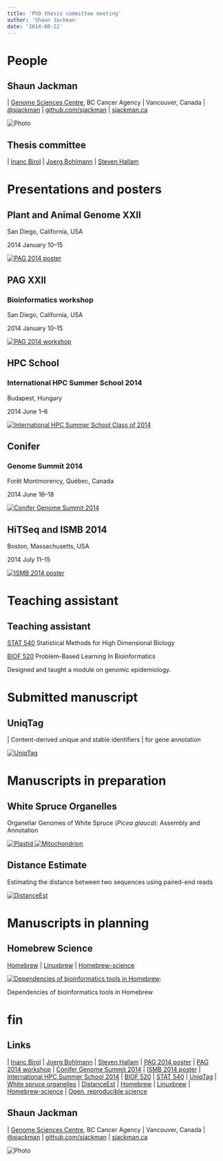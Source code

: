 ```yaml
---
title: 'PhD thesis committee meeting'
author: 'Shaun Jackman'
date: '2014-08-22'
---
```


People
================================================================================

Shaun Jackman
------------------------------------------------------------

| [Genome Sciences Centre][], BC Cancer Agency
| Vancouver, Canada
| [\@sjackman][]
| [github.com/sjackman][]
| [sjackman.ca][]

![Photo](images/sjackman.jpg)

[\@sjackman]: https://twitter.com/sjackman
[Genome Sciences Centre]: http://bcgsc.ca
[github.com/sjackman]: https://github.com/sjackman
[sjackman.ca]: http://sjackman.ca

Thesis committee
------------------------------------------------------------

| [Inanc Birol][]
| [Joerg Bohlmann][]
| [Steven Hallam][]

[Inanc Birol]: http://www.bcgsc.ca/faculty/inanc-birol
[Joerg Bohlmann]: http://bohlmannlab.msl.ubc.ca/
[Steven Hallam]: http://hallam.microbiology.ubc.ca/

Presentations and posters
================================================================================

Plant and Animal Genome XXII
------------------------------------------------------------

San Diego, California, USA

2014 January 10&ndash;15

[![PAG 2014 poster](images/pag-2014-poster.png)][PAG 2014 poster]

[PAG 2014 poster]: http://figshare.com/articles/Assembling_the_genomes_of_the_plastid_and_mitochondrion_of_white_spruce_Picea_glauca_/904941

PAG XXII
------------------------------------------------------------

### Bioinformatics workshop

San Diego, California, USA

2014 January 10&ndash;15

[![PAG 2014 workshop](images/pag-2014-workshop.png)][PAG 2014 workshop]

[PAG 2014 workshop]: https://speakerdeck.com/sjackman/assembling-the-genome-sequences-of-the-plastid-and-mitochondrion-of-white-spruce

HPC School
------------------------------------------------------------

### International HPC Summer School 2014

Budapest, Hungary

2014 June 1&ndash;6

[![International HPC Summer School Class of 2014](images/IHPCSS14-Group_800.jpg)][International HPC Summer School 2014]

[International HPC Summer School 2014]: http://summerschool.niif.hu/

Conifer
------------------------------------------------------------

### Genome Summit 2014

For&ecirc;t Montmorency, Qu&eacute;bec, Canada

2014 June 16&ndash;18

[![Conifer Genome Summit 2014](images/conifer-genome-summit-2014.png)][Conifer Genome Summit 2014]

[Conifer Genome Summit 2014]: https://speakerdeck.com/sjackman/organellar-genomes-of-white-spruce-picea-glauca-assembly-and-annotation

HiTSeq and ISMB 2014
------------------------------------------------------------

Boston, Massachusetts, USA

2014 July 11&ndash;15

[![ISMB 2014 poster](images/ismb-2014-poster.png)][ISMB 2014 poster]

[ISMB 2014 poster]: http://www.iscb.org/ismb2014

Teaching assistant
================================================================================

Teaching assistant
------------------------------------------------------------

[STAT 540][] Statistical Methods for High Dimensional Biology

[BIOF 520][] Problem-Based Learning In Bioinformatics

Designed and taught a module on genomic epidemiology.

[BIOF 520]: https://courses.students.ubc.ca/cs/main?dept=BIOF&course=520
[STAT 540]: http://www.ugrad.stat.ubc.ca/~stat540/

Submitted manuscript
================================================================================

UniqTag
------------------------------------------------------------

| Content-derived unique and stable identifiers
| for gene annotation

[![UniqTag](images/UniqTag.png)][UniqTag]

[UniqTag]: http://dx.doi.org/10.1101/007583

Manuscripts in preparation
================================================================================

White Spruce Organelles
------------------------------------------------------------

Organellar Genomes of White Spruce (*Picea glauca*): Assembly and Annotation

[![Plastid](images/plastid-annotation.png) ![Mitochondrion](images/mt-annotation.png)][White spruce organelles]

[White spruce organelles]: https://github.com/sjackman/white-spruce-organelle-paper

Distance Estimate
------------------------------------------------------------

Estimating the distance between two sequences using paired-end reads

[![DistanceEst](images/DistanceEst.png)][DistanceEst]

[DistanceEst]: https://github.com/sjackman/distance-estimate-paper

Manuscripts in planning
================================================================================

Homebrew Science
------------------------------------------------------------

[Homebrew][] | [Linuxbrew][] | [Homebrew-science][]

[![Dependencies of bioinformatics tools in Homebrew](images/homebrew-bioinformatics.png)][open-science]:

Dependencies of bioinformatics tools in Homebrew

[Homebrew]: http://brew.sh
[Linuxbrew]: http://brew.sh/linuxbrew/
[Homebrew-science]: http://brew.sh/homebrew-science/
[open-science]: http://sjackman.github.io/open-science/#/homebrew-navigates-dependency-hell

fin
================================================================================

Links
------------------------------------------------------------

| [Inanc Birol][] | [Joerg Bohlmann][] | [Steven Hallam][]
| [PAG 2014 poster][] | [PAG 2014 workshop][]
| [Conifer Genome Summit 2014][] | [ISMB 2014 poster][]
| [International HPC Summer School 2014][]
| [BIOF 520][] | [STAT 540][]
| [UniqTag][] | [White spruce organelles][] | [DistanceEst][]
| [Homebrew][] | [Linuxbrew][] | [Homebrew-science][]
| [Open, reproducible science][open-science]

Shaun Jackman
------------------------------------------------------------

| [Genome Sciences Centre][], BC Cancer Agency
| Vancouver, Canada
| [\@sjackman][]
| [github.com/sjackman][]
| [sjackman.ca][]

![Photo](images/sjackman.jpg)
